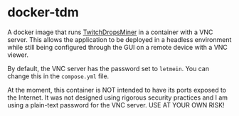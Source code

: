 # docker-tdm

A docker image that runs [TwitchDropsMiner](https://github.com/DevilXD/TwitchDropsMiner) in a container with a VNC server.
This allows the application to be deployed in a headless environment while
still being configured through the GUI on a remote device with a VNC viewer.

By default, the VNC server has the password set to `letmein`. You can change this in the `compose.yml` file.

At the moment, this container is NOT intended to have its ports exposed to the Internet.
It was not designed using rigorous security practices and I am using a plain-text password for the VNC server.
USE AT YOUR OWN RISK!
